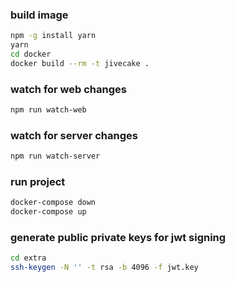 ### build image

```sh
npm -g install yarn
yarn
cd docker
docker build --rm -t jivecake .
```

### watch for web changes

```sh
npm run watch-web
```

### watch for server changes

```sh
npm run watch-server
```

### run project

```sh
docker-compose down
docker-compose up
```

### generate public private keys for jwt signing

```sh
cd extra
ssh-keygen -N '' -t rsa -b 4096 -f jwt.key
```

